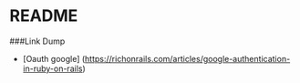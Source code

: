 # README

###Link Dump
* [Oauth google] (https://richonrails.com/articles/google-authentication-in-ruby-on-rails)
